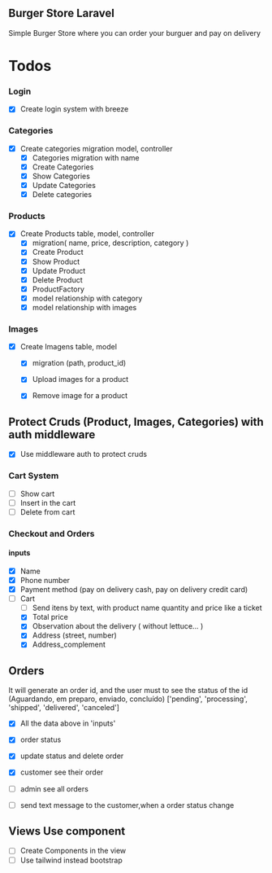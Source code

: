 ## Burger Store Laravel
Simple Burger Store where you can order your burguer and pay on delivery

# Todos 

### Login
- [x] Create login system with breeze

### Categories 
- [x] Create categories migration model, controller
  - [x] Categories migration with name
  - [x] Create Categories
  - [x] Show Categories
  - [x] Update Categories
  - [x] Delete categories

### Products
- [x] Create Products table, model, controller
  - [x] migration( name, price, description, category )
  - [x] Create Product
  - [x] Show Product
  - [x] Update Product
  - [x] Delete Product
  - [x] ProductFactory 
  - [x] model relationship with category
  - [x] model relationship with images

### Images
- [x] Create Imagens table, model
  - [x] migration (path, product_id)
  - [x] Upload images for a product
  - [x] Remove image for a product
  

## Protect Cruds (Product, Images, Categories) with auth middleware
 - [x] Use middleware auth to protect cruds

### Cart System
- [ ] Show cart
- [ ] Insert in the cart
- [ ] Delete from cart

### Checkout and Orders
#### inputs
  - [x] Name
  - [x] Phone number
  - [x] Payment method (pay on delivery cash, pay on delivery credit card)
- [ ] Cart
  - [ ] Send itens by text, with product name quantity and price like a ticket
  - [x] Total price
  - [x] Observation about the delivery ( without lettuce... )
  - [x] Address (street, number)
  - [x] Address_complement

## Orders 
It will generate an order id, and the user must to see the status of the id
(Aguardando, em preparo, enviado, concluído) 
['pending', 'processing', 'shipped', 'delivered', 'canceled']
- [x] All the data above in 'inputs'
- [x] order status
- [x] update status and delete order
- [x] customer see their order
- [ ] admin see all orders
- [ ] send text message to the customer,when a order status change




## Views Use component 
- [ ] Create Components in the view
- [ ] Use tailwind instead bootstrap 